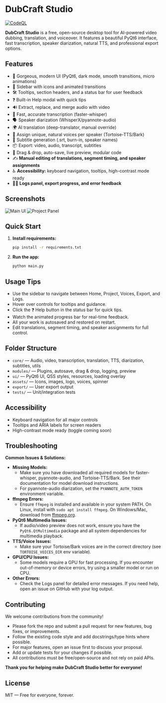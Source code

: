 # DubCraft Studio
[![CodeQL](https://github.com/Sadaqaty/DubCraft_Studio/actions/workflows/codeql.yml/badge.svg)](https://github.com/Sadaqaty/DubCraft_Studio/actions/workflows/codeql.yml)

**DubCraft Studio** is a free, open-source desktop tool for AI-powered video dubbing, translation, and voiceover. It features a beautiful PyQt6 interface, fast transcription, speaker diarization, natural TTS, and professional export options.

## Features
- 🎨 Gorgeous, modern UI (PyQt6, dark mode, smooth transitions, micro animations)
- 🧭 Sidebar with icons and animated transitions
- 🛠️ Tooltips, section headers, and a status bar for user feedback
- ❓ Built-in Help modal with quick tips
- 🔊 Extract, replace, and merge audio with video
- 🧠 Fast, accurate transcription (faster-whisper)
- 🗣️ Speaker diarization (WhisperX/pyannote-audio)
- 🌍 AI translation (deep-translator, manual override)
- 🎤 Assign unique, natural voices per speaker (Tortoise-TTS/Bark)
- 📝 Subtitle generation (.srt, burn-in, speaker names)
- 📦 Export: video, audio, transcript, subtitles
- 🧩 Drag & drop, auto-save, live preview, modular code
- ✍️ **Manual editing of translations, segment timing, and speaker assignments**
- ♿ **Accessibility:** keyboard navigation, tooltips, high-contrast mode ready
- 🧑‍💻 **Logs panel, export progress, and error feedback**

## Screenshots
![Main UI](assets/screenshot_main.png)
![Project Panel](assets/screenshot_project.png)

## Quick Start
1. **Install requirements:**
   ```bash
   pip install -r requirements.txt
   ```
2. **Run the app:**
   ```bash
   python main.py
   ```

## Usage Tips
- Use the sidebar to navigate between Home, Project, Voices, Export, and Logs.
- Hover over controls for tooltips and guidance.
- Click the ❓ Help button in the status bar for quick tips.
- Watch the animated progress bar for real-time feedback.
- All your work is autosaved and restored on restart.
- Edit translations, segment timing, and speaker assignments for full control.

## Folder Structure
- `core/` — Audio, video, transcription, translation, TTS, diarization, subtitles, utils
- `modules/` — Plugins, autosave, drag & drop, logging, preview
- `ui/` — PyQt6 UI, QSS styles, resources, loading overlay
- `assets/` — Icons, images, logo, voices, spinner
- `export/` — User export output
- `tests/` — Unit/integration tests

## Accessibility
- Keyboard navigation for all major controls
- Tooltips and ARIA labels for screen readers
- High-contrast mode ready (toggle coming soon)

## Troubleshooting
**Common Issues & Solutions:**

- **Missing Models:**
  - Make sure you have downloaded all required models for faster-whisper, pyannote-audio, and Tortoise-TTS/Bark. See their documentation for model download instructions.
  - For pyannote-audio diarization, set the `PYANNOTE_AUTH_TOKEN` environment variable.
- **ffmpeg Errors:**
  - Ensure `ffmpeg` is installed and available in your system PATH. On Linux, install with `sudo apt install ffmpeg`. On Windows/Mac, download from [ffmpeg.org](https://ffmpeg.org/download.html).
- **PyQt6 Multimedia Issues:**
  - If audio/video preview does not work, ensure you have the `PyQt6.QtMultimedia` package and all system dependencies for multimedia playback.
- **TTS/Voice Issues:**
  - Make sure your Tortoise/Bark voices are in the correct directory (see `TORTOISE_VOICES_DIR` env variable).
- **GPU/CPU Issues:**
  - Some models require a GPU for fast processing. If you encounter out-of-memory or device errors, try using a smaller model or run on CPU.
- **Other Errors:**
  - Check the Logs panel for detailed error messages. If you need help, open an issue on GitHub with your log output.

## Contributing
We welcome contributions from the community!

- Please fork the repo and submit a pull request for new features, bug fixes, or improvements.
- Follow the existing code style and add docstrings/type hints where possible.
- For major features, open an issue first to discuss your proposal.
- Add or update tests for your changes if possible.
- All contributions must be free/open-source and not rely on paid APIs.

**Thank you for helping make DubCraft Studio better for everyone!**

## License
MIT — Free for everyone, forever. 
